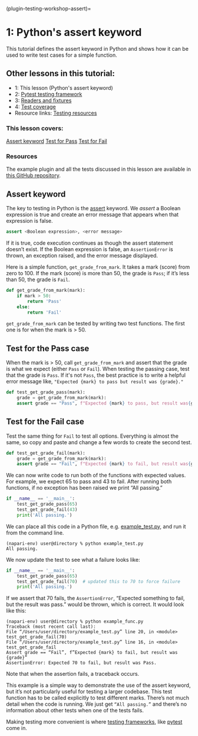 (plugin-testing-workshop-assert)=

# 1: Python's assert keyword

This tutorial defines the assert keyword in Python and shows how it can be used to write test cases for a simple function.

## Other lessons in this tutorial:

- 1: This lesson (Python's assert keyword)
- 2: [Pytest testing framework](plugin-testing-workshop-pytest)
- 3: [Readers and fixtures](plugin-testing-workshop-reader-fixtures)
- 4: [Test coverage](plugin-testing-workshop-coverage)
- Resource links: [Testing resources](plugin-testing-resources)

### This lesson covers:

[Assert keyword](#assert-keyword)
[Test for Pass](#test-for-the-pass-case)
[Test for Fail](#test-for-the-fail-case)

### Resources

The example plugin and all the tests discussed in this lesson are available in [this GitHub repository](https://github.com/DragaDoncila/plugin-tests).

## Assert keyword

The key to testing in Python is the [assert](https://realpython.com/python-assert-statement/) keyword. We *assert* a Boolean expression is true and create an error message that appears when that expression is false.

```python
assert <Boolean expression>, <error message>
```

If it is true, code execution continues as though the assert statement doesn’t exist. If the Boolean expression is false, an `AssertionError` is thrown, an exception raised, and the error message displayed.

Here is a simple function, `get_grade_from_mark`. It takes a mark (score) from zero to 100. If the mark (score) is more than 50, the grade is `Pass`; if it’s less than 50, the grade is `Fail`.

```python
def get_grade_from_mark(mark):
    if mark > 50:
        return 'Pass'
    else:
        return 'Fail'
```

`get_grade_from_mark` can be tested by writing two test functions. The first one is for when the mark is > 50.

## Test for the Pass case

When the mark is > 50, call `get_grade_from_mark` and assert that the grade is what we expect (either `Pass` or `Fail`). When testing the passing case, test that the grade is `Pass`. If it's not `Pass`, the best practice is to write a helpful error message like, `"Expected {mark} to pass but result was {grade}."`

```python
def test_get_grade_pass(mark):
    grade = get_grade_from_mark(mark):
    assert grade == "Pass", f"Expected {mark} to pass, but result was{grade}"
```

## Test for the Fail case

Test the same thing for `Fail` to test all options. Everything is almost the same, so copy and paste and change a few words to create the second test.

```python
def test_get_grade_fail(mark):
    grade = get_grade_from_mark(mark):
    assert grade == "Fail", f"Expected {mark} to fail, but result was{grade}"
```

We can now write code to run both of the functions with expected values. For example, we expect 65 to pass and 43 to fail. After running both functions, if no exception has been raised we print “All passing.”

```python
if __name__ == '__main__':
    test_get_grade_pass(65)
    test_get_grade_fail(43)
    print('All passing.')
```

We can place all this code in a Python file, e.g. [example_test.py](https://github.com/DragaDoncila/plugin-tests/blob/main/example_func.py), and run it from the command line.

```console
(napari-env) user@directory % python example_test.py
All passing.
```

We now update the test to see what a failure looks like:

```python
if __name__ == '__main__':
    test_get_grade_pass(65)
    test_get_grade_fail(70)  # updated this to 70 to force failure
    print('All passing.')
```

If we assert that 70 fails, the `AssertionError`, “Expected something to fail, but the result was pass.” would be thrown, which is correct. It would look like this:

```console
(napari-env) user@directory % python example_func.py
Traceback (most recent call last):
File “/Users/user/directory/example_test.py” line 20, in <module> test_get_grade_fail(70)
File “/Users/user/directory/example_test.py” line 16, in <module> test_get_grade_fail
Assert grade == “Fail”, f”Expected {mark} to fail, but result was {grade}”
AssertionError: Expected 70 to fail, but result was Pass.
```

Note that when the assertion fails, a traceback occurs.

This example is a simple way to demonstrate the use of the assert keyword, but it’s not particularly useful for testing a larger codebase. This test function has to be called explicitly to test different marks. There’s not much detail when the code is running. We just get `“All passing.”` and there’s no information about other tests when one of the tests fails.

Making testing more convenient is where [testing frameworks](plugin-testing-workshop-pytest), like [pytest](https://docs.pytest.org/) come in.
